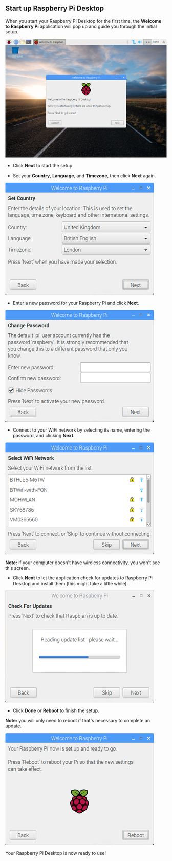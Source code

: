 ## Start up Raspberry Pi Desktop

When you start your Raspberry Pi Desktop for the first time, the **Welcome to Raspberry Pi** application will pop up and guide you through the initial setup.

![raspberry pi desktop and pi wizard](images/raspberry_pi_desktop_piwiz.png)

+ Click **Next** to start the setup.

+ Set your **Country**, **Language**, and **Timezone**, then click **Next** again.

![pi wizard country](images/piwiz2.PNG)

+ Enter a new password for your Raspberry Pi and click **Next**.

![pi wizard password](images/piwiz3.PNG)

+ Connect to your WiFi network by selecting its name, entering the password, and clicking **Next**.

![pi wizard wifi](images/piwiz4.PNG)

**Note:** if your computer doesn't have wireless connectivity, you won't see this screen.

+ Click **Next** to let the application check for updates to Raspberry Pi Desktop and install them (this might take a little while).

![pi wizard updating](images/piwiz6.PNG)

+ Click **Done** or **Reboot** to finish the setup.

**Note:** you will only need to reboot if that's necessary to complete an update.

![pi wizard complete](images/piwiz7.PNG)

Your Raspberry Pi Desktop is now ready to use!
